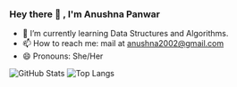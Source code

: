 ### Hey there 👋 , I'm Anushna Panwar
- 🌱 I’m currently learning Data Structures and Algorithms.
- 📫 How to reach me: mail at anushna2002@gmail.com
- 😄 Pronouns: She/Her

![GitHub Stats](https://github-readme-stats.vercel.app/api?username=anushna9&theme=nightowl)
![Top Langs](https://github-readme-stats.vercel.app/api/top-langs/?username=anushna9&theme=nightowl&layout=compact)

<!--
**anushna9/anushna9** is a ✨ _special_ ✨ repository because its `README.md` (this file) appears on your GitHub profile.

Here are some ideas to get you started:

- 🔭 I’m currently working on ...
- 🌱 I’m currently learning ...
- 👯 I’m looking to collaborate on ...
- 🤔 I’m looking for help with ...
- 💬 Ask me about ...
- 📫 How to reach me: ...
- 😄 Pronouns: ...
- ⚡ Fun fact: ...
-->
